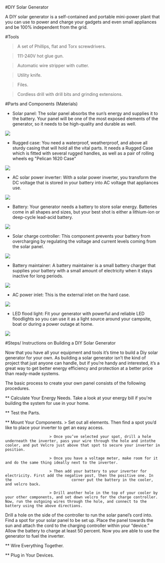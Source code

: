 #DIY Solar Generator

A DIY solar generator is a self-contained and portable mini-power plant that you can use to power and charge your gadgets and even small appliances and be 100% independent from the grid.


#Tools

> A set of Phillips, flat and Torx screwdrivers.

> 111-240V hot glue gun.

> Automatic wire stripper with cutter.

> Utility knife.

> Files.

> Cordless drill with drill bits and grinding extensions.




#Parts and Components (Materials)

* Solar panel: The solar panel absorbs the sun’s energy and supplies it to the battery. Your panel will be one of the most exposed elements of the generator, so it needs to be high-quality and durable as well.

![](/DIY/SOLAR.jpg)

* Rugged case: You need a waterproof, weatherproof, and above all sturdy casing that will hold all the vital parts.
It needs a Rugged Case which is fitted with several rugged handles, as well as a pair of rolling wheels eg "Pelican 1620 Case"

![](/DIY/CASE.jpg)

* AC solar power inverter: With a solar power inverter, you transform the DC voltage that is stored in your battery into AC voltage that appliances use.

![](/DIY/INVERTER.jpg)

* Battery: Your generator needs a battery to store solar energy. Batteries come in all shapes and sizes, but your best shot is either a lithium-ion or deep-cycle lead-acid battery.

![](/DIY/BATTERY.jpg)

* Solar charge controller: This component prevents your battery from overcharging by regulating the voltage and current levels coming from the solar panel.

![](/DIY/CONTROLLER.jpg)

* Battery maintainer: A battery maintainer is a small battery charger that supplies your battery with a small amount of electricity when it stays inactive for long periods.

![](/DIY/MAINTAINER.jpg)

* AC power inlet: This is the external inlet on the hard case.

![](/DIY/AC.jpg)

* LED flood light: Fit your generator with powerful and reliable LED floodlights so you can use it as a light source around your campsite, boat or during a power outage at home.

![](/DIY/LED.jpg)


#Steps/ Instructions on Building a DIY Solar Generator

Now that you have all your equipment and tools it’s time to build a Diy solar generator for your own. As building a solar generator isn’t the kind of project that just anyone can handle, but if you’re handy and interested, it’s a great way to get better energy efficiency and protection at a better price than ready-made systems.

The basic process to create your own panel consists of the following procedures.

** Calculate Your Energy Needs. Take a look at your energy bill if you're building the system for use in your home.

** Test the Parts.

** Mount Your Components. 
                        > Set out all elements. Then find a spot you’d like to place your inverter to get an easy access. 
                         
                        > Once you’ve selected your spot, drill a hole underneath the inverter, pass your wire through the hole and intothe                           cooler, and put Velcro just above that spot to secure your inverter in position.
                         
                        > Once you have a voltage meter, make room for it and do the same thing ideally next to the inverter. 
                        
                        > Then add your battery to your inverter for electricity. First add the negative post, then the positive one. In the                           corner put the battery in the cooler, and velcro back.
                        
                        > Drill another hole in the top of your cooler by your other components, and set down velcro for the charge controller. Now, run the outgoing wires through the hole, and connect to the battery using the above directions.
Drill a hole on the side of the controller to run the solar panel’s cord into.
Find a spot for your solar panel to be set up. Place the panel towards the sun and attach the cord to the charging controller within your “device.” Allow the battery to charge at least 50 percent. Now you are able to use the generator to fuel the inverter.

** Wire Everything Together.

** Plug in Your Devices.





